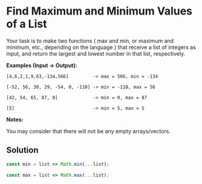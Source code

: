 # Find Maximum and Minimum Values of a List

Your task is to make two functions ( max and min, or maximum and minimum, etc., depending on the language ) that receive a list of integers as input, and return the largest and lowest number in that list, respectively.

**Examples (Input -> Output):**

`[4,6,2,1,9,63,-134,566]         -> max = 566, min = -134`

`[-52, 56, 30, 29, -54, 0, -110] -> min = -110, max = 56`

`[42, 54, 65, 87, 0]             -> min = 0, max = 87`

`[5]                             -> min = 5, max = 5`

**Notes:**

You may consider that there will not be any empty arrays/vectors.

## Solution
```javascript
const min = list => Math.min(...list);

const max = list => Math.max(...list);
```
